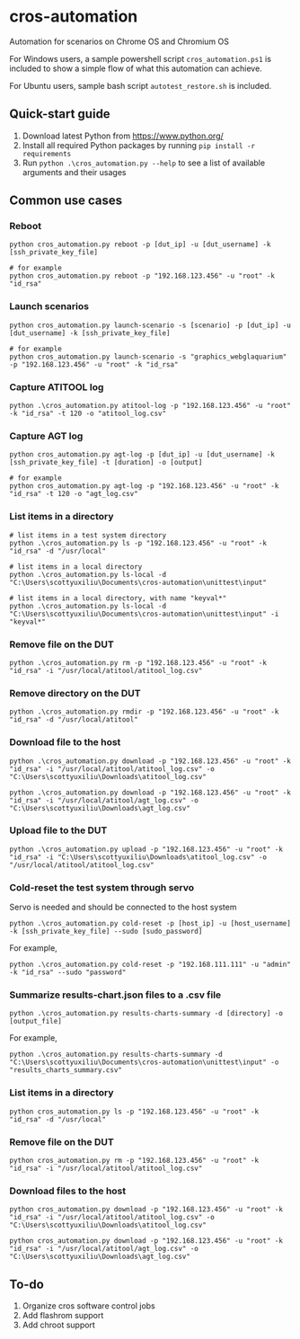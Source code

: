 # cros-automation
Automation for scenarios on Chrome OS and Chromium OS

For Windows users, a sample powershell script `cros_automation.ps1` is included to show a simple flow of what this automation can achieve.

For Ubuntu users, sample bash script `autotest_restore.sh` is included.


<!-- ## Pre-requisites
1.   `cros_sdk` should already be set up on a host system. `cros_sdk` guide: https://chromium.googlesource.com/chromiumos/docs/+/main/developer_guide.md
2.   `autotest` should be launched at least once. This way, `/usr/local/autotest` directory is set up on the test system. A sample scenario to run using `autotest` is shown here: https://chromium.googlesource.com/chromiumos/third_party/autotest/+/refs/heads/master/client/site_tests/power_LoadTest/README.md -->

## Quick-start guide
1.   Download latest Python from https://www.python.org/
1.   Install all required Python packages by running `pip install -r requirements`
2.   Run `python .\cros_automation.py --help` to see a list of available arguments and their usages


## Common use cases

### Reboot

```
python cros_automation.py reboot -p [dut_ip] -u [dut_username] -k [ssh_private_key_file]

# for example
python cros_automation.py reboot -p "192.168.123.456" -u "root" -k "id_rsa"
```

### Launch scenarios

```
python cros_automation.py launch-scenario -s [scenario] -p [dut_ip] -u [dut_username] -k [ssh_private_key_file]

# for example
python cros_automation.py launch-scenario -s "graphics_webglaquarium" -p "192.168.123.456" -u "root" -k "id_rsa"
```

### Capture ATITOOL log

```
python .\cros_automation.py atitool-log -p "192.168.123.456" -u "root" -k "id_rsa" -t 120 -o "atitool_log.csv"
```

### Capture AGT log

```
python cros_automation.py agt-log -p [dut_ip] -u [dut_username] -k [ssh_private_key_file] -t [duration] -o [output]

# for example
python cros_automation.py agt-log -p "192.168.123.456" -u "root" -k "id_rsa" -t 120 -o "agt_log.csv"
```

### List items in a directory

```
# list items in a test system directory
python .\cros_automation.py ls -p "192.168.123.456" -u "root" -k "id_rsa" -d "/usr/local"

# list items in a local directory
python .\cros_automation.py ls-local -d "C:\Users\scottyuxiliu\Documents\cros-automation\unittest\input"

# list items in a local directory, with name "keyval*"
python .\cros_automation.py ls-local -d "C:\Users\scottyuxiliu\Documents\cros-automation\unittest\input" -i "keyval*"
```

### Remove file on the DUT

```
python .\cros_automation.py rm -p "192.168.123.456" -u "root" -k "id_rsa" -i "/usr/local/atitool/atitool_log.csv"
```

### Remove directory on the DUT

```
python .\cros_automation.py rmdir -p "192.168.123.456" -u "root" -k "id_rsa" -d "/usr/local/atitool"
```


### Download file to the host

```
python .\cros_automation.py download -p "192.168.123.456" -u "root" -k "id_rsa" -i "/usr/local/atitool/atitool_log.csv" -o "C:\Users\scottyuxiliu\Downloads\atitool_log.csv"

python .\cros_automation.py download -p "192.168.123.456" -u "root" -k "id_rsa" -i "/usr/local/atitool/agt_log.csv" -o "C:\Users\scottyuxiliu\Downloads\agt_log.csv"
```

### Upload file to the DUT

```
python .\cros_automation.py upload -p "192.168.123.456" -u "root" -k "id_rsa" -i "C:\Users\scottyuxiliu\Downloads\atitool_log.csv" -o "/usr/local/atitool/atitool_log.csv"
```


### Cold-reset the test system through servo

Servo is needed and should be connected to the host system

```
python .\cros_automation.py cold-reset -p [host_ip] -u [host_username] -k [ssh_private_key_file] --sudo [sudo_password]
```

For example,

```
python .\cros_automation.py cold-reset -p "192.168.111.111" -u "admin" -k "id_rsa" --sudo "password"
```

### Summarize results-chart.json files to a .csv file

```
python .\cros_automation.py results-charts-summary -d [directory] -o [output_file]
```

For example,

```
python .\cros_automation.py results-charts-summary -d "C:\Users\scottyuxiliu\Documents\cros-automation\unittest\input" -o "results_charts_summary.csv"
```



### List items in a directory


```
python cros_automation.py ls -p "192.168.123.456" -u "root" -k "id_rsa" -d "/usr/local"
```


### Remove file on the DUT

```
python cros_automation.py rm -p "192.168.123.456" -u "root" -k "id_rsa" -i "/usr/local/atitool/atitool_log.csv"
```


### Download files to the host

```
python cros_automation.py download -p "192.168.123.456" -u "root" -k "id_rsa" -i "/usr/local/atitool/atitool_log.csv" -o "C:\Users\scottyuxiliu\Downloads\atitool_log.csv"

python cros_automation.py download -p "192.168.123.456" -u "root" -k "id_rsa" -i "/usr/local/atitool/agt_log.csv" -o "C:\Users\scottyuxiliu\Downloads\agt_log.csv"
```


## To-do
1.   Organize cros software control jobs
2.   Add flashrom support
3.   Add chroot support